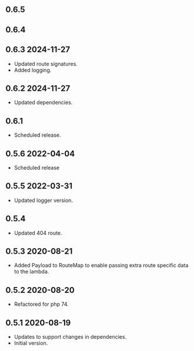 ## 0.6.5

## 0.6.4

## 0.6.3 2024-11-27
* Updated route signatures.
* Added logging.

## 0.6.2 2024-11-27
* Updated dependencies.

## 0.6.1
* Scheduled release.

## 0.5.6 2022-04-04
* Scheduled release

## 0.5.5 2022-03-31
* Updated logger version.

## 0.5.4
* Updated 404 route.

## 0.5.3 2020-08-21
* Added Payload to RouteMap to enable passing extra route specific data to the lambda.

## 0.5.2 2020-08-20
* Refactored for php 74.

## 0.5.1 2020-08-19
* Updates to support changes in dependencies.
* Initial version.
